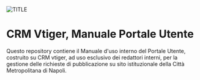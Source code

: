 ![TITLE](http://www.cittametropolitana.na.it/ProvinciaVicina-theme/img/logo_citta_napoli_large.png)

# CRM Vtiger, Manuale Portale Utente

Questo repository contiene il Manuale d'uso interno del Portale Utente, costruito su CRM vtiger, ad uso esclusivo dei redattori interni, per la gestione delle richieste di pubblicazione su sito istituzionale della Città Metropolitana di Napoli.

